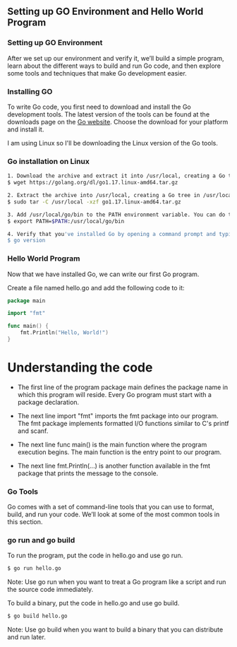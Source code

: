 ## Setting up GO Environment and Hello World Program

### Setting up GO Environment

After we set up our environment and verify it,
we’ll build a simple program, learn about the different ways to build and run Go code,
and then explore some tools and techniques that make Go development easier.

### Installing GO
To write Go code, you first need to download and install the Go development tools.
The latest version of the tools can be found at the downloads page on the [Go website](https://go.dev/).
Choose the download for your platform and install it.

I am using Linux so I'll be downloading the Linux version of the Go tools.

### Go installation on Linux
``` bash
1. Download the archive and extract it into /usr/local, creating a Go tree in /usr/local/go. For example:
$ wget https://golang.org/dl/go1.17.linux-amd64.tar.gz

2. Extract the archive into /usr/local, creating a Go tree in /usr/local/go. For example:
$ sudo tar -C /usr/local -xzf go1.17.linux-amd64.tar.gz

3. Add /usr/local/go/bin to the PATH environment variable. You can do this by adding this line to your /etc/profile (for a system-wide installation) or $HOME/.profile:
$ export PATH=$PATH:/usr/local/go/bin

4. Verify that you've installed Go by opening a command prompt and typing the following command:
$ go version
```

### Hello World Program

Now that we have installed Go, we can write our first Go program.

Create a file named hello.go and add the following code to it:
``` go
package main

import "fmt"

func main() {
    fmt.Println("Hello, World!")
}
```

# Understanding the code

- The first line of the program package main defines the package name in which this program will reside.
  Every Go program must start with a package declaration.

- The next line import "fmt" imports the fmt package into our program.
  The fmt package implements formatted I/O functions similar to C's printf and scanf.

- The next line func main() is the main function where the program execution begins.
  The main function is the entry point to our program.

- The next line fmt.Println(...) is another function available in the fmt package that prints the        message to the console.


### Go Tools

Go comes with a set of command-line tools that you can use to format, build, and run your code.
We’ll look at some of the most common tools in this section.

### go run and go build

To run the program, put the code in hello.go and use go run.
``` bash
$ go run hello.go
```
Note: Use go run when you want to treat a Go program like a script and
run the source code immediately.

To build a binary, put the code in hello.go and use go build.
``` bash
$ go build hello.go
```
Note: Use go build when you want to build a binary that you can distribute and run later. 

